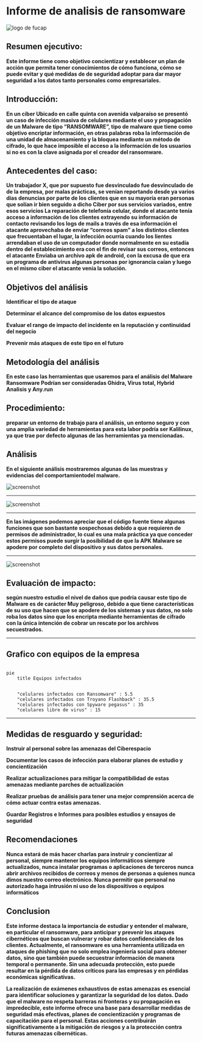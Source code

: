 
#                           Informe de analisis de ransomware

![logo de fucap](https://encrypted-tbn0.gstatic.com/images?q=tbn:ANd9GcQYoghott_3PvFCTbdL9sVFws150Inpz5ln-tI0ZDmna07EzsXfjrmml-8-4AHAAc6wTp0&usqp=CAU) 
## Resumen ejecutivo: 
 **Este informe tiene como objetivo concientizar y establecer un plan de acción que permita tener conocimientos de cómo funciona, cómo se puede evitar y qué medidas de de seguridad adoptar para dar mayor seguridad a los datos tanto personales como empresariales.**
                  
 ## Introducción:

 **En un ciber Ubicado en calle quinta con avenida valparaíso se presentó un caso de infección masiva de celulares mediante el uso y propagación de un Malware de tipo “RANSOMWARE”, tipo de malware que tiene como objetivo encriptar información, en otras palabras roba la información de una unidad de almacenamiento y la bloquea mediante un método de cifrado, lo que hace imposible el acceso a la información de los usuarios si no es con la clave asignada por el creador del ransomware.**

## Antecedentes del caso:
 **Un trabajador X, que por supuesto fue desvinculado fue desvinculado de 
 de la empresa, por malas prácticas, se venían reportando desde ya varios días denuncias por parte de los clientes que en su mayoría eran personas que solían ir bien seguido a dicho Ciber por sus servicios variados, entre esos servicios La reparación de telefonía celular, donde el atacante tenía acceso a información de los clientes extrayendo su información de contacto revisando los logs de mails a través de esa información el atacante aprovechaba de enviar “correos spam” a los distintos clientes que frecuentaban el lugar, la infección ocurría cuando los lientes arrendaban el uso de un computador donde normalmente en su estadía dentro del establecimiento era con el fin de revisar sus correos, entonces el atacante
 Enviaba un archivo apk de android, con la excusa de que era un programa de antivirus algunas personas por ignorancia caían y luego en el mismo ciber el atacante venía la solución.**

## Objetivos del análisis
 **Identificar el tipo de ataque**

 **Determinar el alcance del compromiso de los datos expuestos**

 **Evaluar el rango de impacto del incidente en la reputación y continuidad del negocio**

 **Prevenir más ataques de este tipo en el futuro**

## Metodología del análisis
 **En este caso las herramientas que usaremos para el análisis del Malware Ransomware Podrían ser consideradas Ghidra, Virus total, Hybrid Analisis y Any.run**

## Procedimiento: 
 **preparar un entorno de trabajo para el análisis, un entorno seguro y con una amplia variedad de herramientas para esta labor podría ser Kalilinux, ya que trae por defecto algunas de las herramientas ya mencionadas.**

                                         
##                                     Análisis

 **En el siguiente análisis mostraremos algunas de las muestras y evidencias del comportamientodel malware.**

![screenshot](https://cdn-media-1.freecodecamp.org/images/kTkqiPMMI7h4DXZ-nvMQ0sZN1g0x70ibwCnN)

---

![screenshot](https://helpdeskgeek.com/wp-content/pictures/2019/03/nsa-ghidra-gui.png)

---


 **En las imágenes podemos apreciar que el código fuente tiene algunas funciones que son bastante sospechosas debido a que requieren de permisos de administrador, lo cual es una mala práctica ya que conceder estos permisos puede surgir la posibilidad de que la APK Malware se apodere por 
 completo del dispositivo y sus datos personales.**

---

![screenshot](https://i.sstatic.net/q0rDe.png)
## Evaluación de impacto:
 **según nuestro estudio el nivel de daños que podría causar este tipo de Malware es de carácter Muy peligroso, debido a que tiene características de su uso que hacen que se apodere de los sistemas y sus datos, no solo roba los datos sino que los encripta mediante herramientas de cifrado con la única intención de cobrar un rescate por los archivos secuestrados.**

---

## Grafico con equipos de la empresa

```mermaid

pie
    title Equipos infectados


    "celulares infectados con Ransomware" : 5.5
    "celulares infectados con Troyano Flashback" : 35.5
    "celulares infectados con Spyware pegasus" : 35
    "celulares libre de virus" : 15  

```

---


## Medidas de resguardo y seguridad: 
 
**Instruir al personal sobre las amenazas del Ciberespacio** 
               
**Documentar los casos de infección para elaborar planes de estudio y concientización**
               
**Realizar actualizaciones para mitigar la compatibilidad de estas amenazas mediante parches de actualización**
               
**Realizar pruebas de análisis para tener una mejor comprensión acerca de cómo actuar contra estas amenazas.**
               
**Guardar Registros e Informes para posibles estudios y ensayos de seguridad**

## Recomendaciones

**Nunca estará de más hacer charlas para instruir y concientizar al personal, siempre mantener los equipos informáticos siempre actualizados, nunca instalar programas o aplicaciones de terceros nunca abrir archivos recibidos de correos y menos de personas a quienes nunca dimos nuestro correo electrónico. Nunca permitir que personal no autorizado haga intrusión ni uso de los dispositivos o equipos informáticos**

## Conclusion

**Este informe destaca la importancia de estudiar y entender el malware, en particular el ransomware, para anticipar y prevenir los ataques cibernéticos que buscan vulnerar y robar datos confidenciales de los clientes. Actualmente, el ransomware es una herramienta utilizada en ataques de phishing que no solo emplea ingeniería social para obtener datos, sino que también puede secuestrar información de manera temporal o permanente. Sin una adecuada protección, esto puede resultar en la pérdida de datos críticos para las empresas y en pérdidas económicas significativas.**

**La realización de exámenes exhaustivos de estas amenazas es esencial para identificar soluciones y garantizar la seguridad de los datos. Dado que el malware no respeta barreras ni fronteras y su propagación es impredecible, este informe ofrece una base para desarrollar medidas de seguridad más efectivas, planes de concientización y programas de capacitación para el personal. Estas acciones contribuirán significativamente a la mitigación de riesgos y a la protección contra futuras amenazas cibernéticas.**


